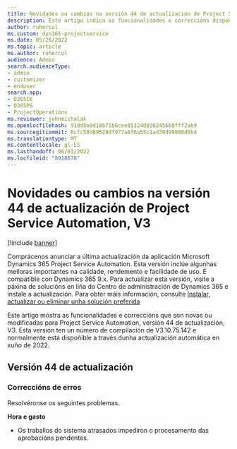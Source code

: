 ```yaml
---
title: Novidades ou cambios na versión 44 de actualización de Project Service Automation, V3
description: Este artigo indica as funcionalidades e correccións dispoñibles na versión 44 de actualización de Microsoft Dynamics 365 Project Service Automation, V3.
author: ruhercul
ms.custom: dyn365-projectservice
ms.date: 05/26/2022
ms.topic: article
ms.author: ruhercul
audience: Admin
search.audienceType:
- admin
- customizer
- enduser
search.app:
- D365CE
- D365PS
- ProjectOperations
ms.reviewer: johnmichalak
ms.openlocfilehash: 91dd8e8d18b71b6cee85324d038245660fff2ab9
ms.sourcegitcommit: 6cfc50d89528df977a8f6a55c1ad39d99800d9b4
ms.translationtype: MT
ms.contentlocale: gl-ES
ms.lasthandoff: 06/03/2022
ms.locfileid: "8918678"
---
```

# <a name="whats-new-or-changed-in-project-service-automation-update-release-44-v3"></a>Novidades ou cambios na versión 44 de actualización de Project Service Automation, V3

[!include [banner](../includes/psa-now-project-operations.md)]

Comprácenos anunciar a última actualización da aplicación Microsoft Dynamics 365 Project Service Automation. Esta versión inclúe algunhas melloras importantes na calidade, rendemento e facilidade de uso. É compatible con Dynamics 365 9.x. Para actualizar esta versión, visite a páxina de solucións en liña do Centro de administración de Dynamics 365 e instale a actualización. Para obter máis información, consulte [Instalar, actualizar ou eliminar unha solución preferida](/power-platform/admin/install-remove-preferred-solution)

Este artigo mostra as funcionalidades e correccións que son novas ou modificadas para Project Service Automation, versión 44 de actualización, V3. Esta versión ten un número de compilación de V3.10.75.142 e normalmente está dispoñible a través dunha actualización automática en xuño de 2022.

## <a name="update-release-44"></a>Versión 44 de actualización

### <a name="bug-fixes"></a>Correccións de erros

Resolvéronse os seguintes problemas.

**Hora e gasto**

- Os traballos do sistema atrasados impediron o procesamento das aprobacións pendentes.
